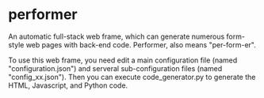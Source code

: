 # performer
An automatic full-stack web frame, which can generate numerous form-style web pages with back-end code.
Performer, also means "per-form-er".

To use this web frame, you need edit a main configuration file (named "configuration.json") and serveral sub-configuration files (named "config_xx.json"). Then you can execute code_generator.py to generate the HTML, Javascript, and Python code. 
